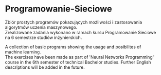 # Programowanie-Sieciowe
Zbiór prostych programów pokazujących możliwości i zastosowania algorytmów uczenia maszynowego.  
Zrealizowane zadania wykonano w ramach kursu Programowanie Sieciowe na 6 semestrze studiów inżynierskich.

A collection of basic programs showing the usage and posibilites of machine learning.  
The exercises have been made as part of 'Neural Networks Programming' course in the 6th semester of technical Bachelor studies. Further English descriptions will be added in the future.  
